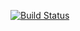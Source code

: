 [![Build Status](https://travis-ci.org/Hackbit/angularattack2018-toolshed.svg?branch=master)](https://travis-ci.org/Hackbit/angularattack2018-toolshed)